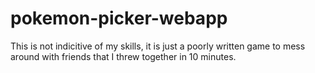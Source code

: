 # pokemon-picker-webapp
This is not indicitive of my skills, it is just a poorly written game to mess around with friends that I threw together in 10 minutes.
